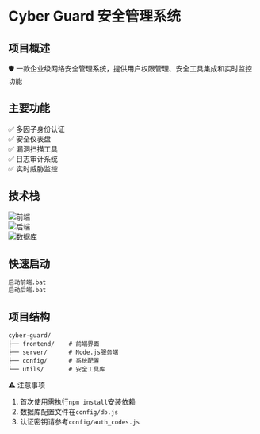 # Cyber Guard 安全管理系统

## 项目概述  
🛡️ 一款企业级网络安全管理系统，提供用户权限管理、安全工具集成和实时监控功能

## 主要功能  
✅ 多因子身份认证  
✅ 安全仪表盘  
✅ 漏洞扫描工具  
✅ 日志审计系统  
✅ 实时威胁监控

## 技术栈  
![前端](https://img.shields.io/badge/前端-HTML5/CSS3/JavaScript-ff69b4)  
![后端](https://img.shields.io/badge/后端-Node.js/Python-4B8BBE)  
![数据库](https://img.shields.io/badge/数据库-SQLite3-003B57)

## 快速启动  
```bash
启动前端.bat
启动后端.bat
```

## 项目结构  
```
cyber-guard/
├── frontend/    # 前端界面
├── server/      # Node.js服务端
├── config/      # 系统配置
└── utils/       # 安全工具库
```

⚠️ 注意事项  
1. 首次使用需执行`npm install`安装依赖  
2. 数据库配置文件在`config/db.js`  
3. 认证密钥请参考`config/auth_codes.js`
